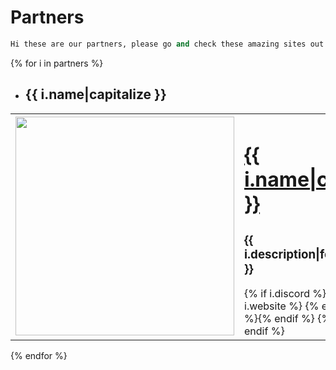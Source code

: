 <link href='https://unpkg.com/boxicons@2.0.9/css/boxicons.min.css' rel='stylesheet'>

# Partners

```python
Hi these are our partners, please go and check these amazing sites out!
```

{% for i in partners %}
- ## __{{ i.name|capitalize }}__
<table {% if i.shadow %}style="box-shadow: 5px 5px 5px 5px {{i.shadow}};"{% endif %}>
  <tr>
    <td><img src="{{ i.logo or i.profile_logo }}" loading="lazy" width="350px"></td>
    <td>
    <a title="{{ i.name|capitalize }}" href="{{ i.website }}" target="_blank"><h1><strong>{{ i.name|capitalize }}</strong></h1></a>
    <h3>{{ i.description|format_description }}</h3>
    {% if i.discord %}
    <a title="{{ i.name|capitalize }} Discord" href="{{ i.discord }}" target="_blank"><i class='bx bxl-discord' style="font-size: 40px; color: #5865F2;"></i></a>
    {% endif %}
    {% if i.website %}
    <a title="{{ i.name|capitalize }} Website" href="{{ i.website }}" target="_blank"><i class='bx bx-globe' style="font-size: 40px;"></i></a>
    {% endif %}
    {% if i.invite %}<a title="{{ i.name }} Invite Link" href="{{ i.invite }}" target="_blank"><i class='bx bx-link' style="font-size: 40px;"></i></a>{% endif %}
    {% if i.twitter %}<a title="{{ i.name }} Twitter Account" href="{{ i.twitter }}" target="_blank"><i class='bx bxl-twitter' style="font-size: 40px; color: #00acee;"></i></a>{% endif %}
    </td>
  </tr>
</table>
{% endfor %}



<script src="https://unpkg.com/boxicons@2.0.9/dist/boxicons.js"></script>
